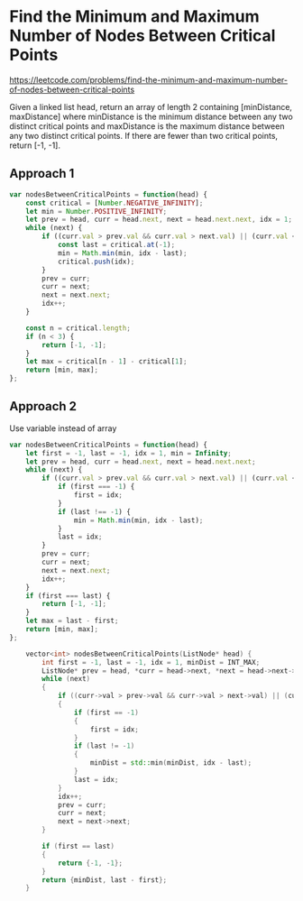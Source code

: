 # Find the Minimum and Maximum Number of Nodes Between Critical Points

https://leetcode.com/problems/find-the-minimum-and-maximum-number-of-nodes-between-critical-points

Given a linked list head, return an array of length 2 containing [minDistance, maxDistance] where minDistance is the minimum distance between any two distinct critical points and maxDistance is the maximum distance between any two distinct critical points. If there are fewer than two critical points, return [-1, -1].


## Approach 1

``` JavaScript
var nodesBetweenCriticalPoints = function(head) {
    const critical = [Number.NEGATIVE_INFINITY];
    let min = Number.POSITIVE_INFINITY;
    let prev = head, curr = head.next, next = head.next.next, idx = 1;
    while (next) {
        if ((curr.val > prev.val && curr.val > next.val) || (curr.val < prev.val && curr.val < next.val)) {
            const last = critical.at(-1);
            min = Math.min(min, idx - last);
            critical.push(idx);
        }
        prev = curr;
        curr = next;
        next = next.next;
        idx++;
    }

    const n = critical.length;
    if (n < 3) {
        return [-1, -1];
    }
    let max = critical[n - 1] - critical[1];
    return [min, max];
};
```

## Approach 2

Use variable instead of array

``` JavaScript
var nodesBetweenCriticalPoints = function(head) {
    let first = -1, last = -1, idx = 1, min = Infinity;
    let prev = head, curr = head.next, next = head.next.next;
    while (next) {
        if ((curr.val > prev.val && curr.val > next.val) || (curr.val < prev.val && curr.val < next.val)) {
            if (first === -1) {
                first = idx;
            }
            if (last !== -1) {
                min = Math.min(min, idx - last);
            }
            last = idx;
        }
        prev = curr;
        curr = next;
        next = next.next;
        idx++;
    }
    if (first === last) {
        return [-1, -1];
    }
    let max = last - first;
    return [min, max];
};
```

``` C++
    vector<int> nodesBetweenCriticalPoints(ListNode* head) {
        int first = -1, last = -1, idx = 1, minDist = INT_MAX;
        ListNode* prev = head, *curr = head->next, *next = head->next->next;
        while (next)
        {
            if ((curr->val > prev->val && curr->val > next->val) || (curr->val < prev->val && curr->val < next->val))
            {
                if (first == -1)
                {
                    first = idx;
                }
                if (last != -1)
                {
                    minDist = std::min(minDist, idx - last);
                }
                last = idx;
            }
            idx++;
            prev = curr;
            curr = next;
            next = next->next;
        }

        if (first == last)
        {
            return {-1, -1};
        }
        return {minDist, last - first};
    }
```